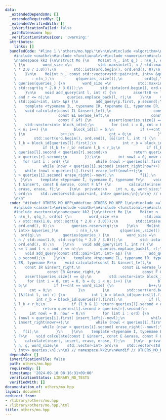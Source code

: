 ```yaml
---
data:
  _extendedDependsOn: []
  _extendedRequiredBy: []
  _extendedVerifiedWith: []
  _isVerificationFailed: false
  _pathExtension: hpp
  _verificationStatusIcon: ':warning:'
  attributes:
    links: []
  bundledCode: "#line 1 \"others/mo.hpp\"\n\n\n\n#include <algorithm>\n#include <cassert>\n\
    #include <cmath>\n#include <functional>\n#include <numeric>\n#include <vector>\n\
    \nnamespace kk2 {\n\nstruct Mo {\n    Mo(int n_, int q_) : n(n_), q(q_), ord(q)\
    \ {\n        word_size =\n            std::max<int>(1, n / std::max(1.0, std::sqrt(q\
    \ * 2.0 / 3.0)));\n        std::iota(ord.begin(), ord.end(), 0);\n        queries.reserve(q);\n\
    \    }\n\n    Mo(int n_, const std::vector<std::pair<int, int>> &queries_)\n \
    \       : n(n_),\n          q(queries_.size()),\n          ord(q),\n         \
    \ queries(queries_) {\n        word_size =\n            std::max<int>(1, n / std::max(1.0,\
    \ std::sqrt(q * 2.0 / 3.0)));\n        std::iota(ord.begin(), ord.end(), 0);\n\
    \    }\n\n    void add_query(int l, int r) {\n        assert(0 <= l and l < r\
    \ and r <= n);\n        queries.emplace_back(l, r);\n    }\n\n    void add_query(const\
    \ std::pair<int, int> &p) {\n        add_query(p.first, p.second);\n    }\n\n\
    \    template <typename IL, typename IR, typename EL, typename ER, typename F>\n\
    \    void calculate(const IL &insert_left,\n                   const IR &insert_right,\n\
    \                   const EL &erase_left,\n                   const ER &erase_right,\n\
    \                   const F &f) {\n        assert(queries.size() == q);\n    \
    \    std::vector<int> block_id(n);\n        for (int i = 0, cnt = 0, b = 0; i\
    \ < n; i++) {\n            block_id[i] = b;\n            if (++cnt == word_size)\
    \ {\n                b++;\n                cnt = 0;\n            }\n        }\n\
    \        std::sort(ord.begin(), ord.end(), [&](int l, int r) {\n            int\
    \ l_b = block_id[queries[l].first];\n            int r_b = block_id[queries[r].first];\n\
    \            if (l_b != r_b) return l_b < r_b;\n            if (l_b & 1) return\
    \ queries[l].second < queries[r].second;\n            return queries[l].second\
    \ > queries[r].second;\n        });\n\n        int nowl = 0, nowr = 0;\n     \
    \   for (int i : ord) {\n            while (nowl > queries[i].first) insert_left(--nowl);\n\
    \            while (nowr < queries[i].second) insert_right(nowr++);\n        \
    \    while (nowl < queries[i].first) erase_left(nowl++);\n            while (nowr\
    \ > queries[i].second) erase_right(--nowr);\n            f(i);\n        }\n  \
    \  }\n\n    template <typename I, typename E, typename F>\n    void calculate(const\
    \ I &insert, const E &erase, const F &f) {\n        calculate(insert, insert,\
    \ erase, erase, f);\n    }\n\n  private:\n    int n, q, word_size;\n    std::vector<int>\
    \ ord;\n    std::vector<std::pair<int, int>> queries;\n};\n\n} // namespace kk2\n\
    \n\n"
  code: "#ifndef OTHERS_MO_HPP\n#define OTHERS_MO_HPP 1\n\n#include <algorithm>\n\
    #include <cassert>\n#include <cmath>\n#include <functional>\n#include <numeric>\n\
    #include <vector>\n\nnamespace kk2 {\n\nstruct Mo {\n    Mo(int n_, int q_) :\
    \ n(n_), q(q_), ord(q) {\n        word_size =\n            std::max<int>(1, n\
    \ / std::max(1.0, std::sqrt(q * 2.0 / 3.0)));\n        std::iota(ord.begin(),\
    \ ord.end(), 0);\n        queries.reserve(q);\n    }\n\n    Mo(int n_, const std::vector<std::pair<int,\
    \ int>> &queries_)\n        : n(n_),\n          q(queries_.size()),\n        \
    \  ord(q),\n          queries(queries_) {\n        word_size =\n            std::max<int>(1,\
    \ n / std::max(1.0, std::sqrt(q * 2.0 / 3.0)));\n        std::iota(ord.begin(),\
    \ ord.end(), 0);\n    }\n\n    void add_query(int l, int r) {\n        assert(0\
    \ <= l and l < r and r <= n);\n        queries.emplace_back(l, r);\n    }\n\n\
    \    void add_query(const std::pair<int, int> &p) {\n        add_query(p.first,\
    \ p.second);\n    }\n\n    template <typename IL, typename IR, typename EL, typename\
    \ ER, typename F>\n    void calculate(const IL &insert_left,\n               \
    \    const IR &insert_right,\n                   const EL &erase_left,\n     \
    \              const ER &erase_right,\n                   const F &f) {\n    \
    \    assert(queries.size() == q);\n        std::vector<int> block_id(n);\n   \
    \     for (int i = 0, cnt = 0, b = 0; i < n; i++) {\n            block_id[i] =\
    \ b;\n            if (++cnt == word_size) {\n                b++;\n          \
    \      cnt = 0;\n            }\n        }\n        std::sort(ord.begin(), ord.end(),\
    \ [&](int l, int r) {\n            int l_b = block_id[queries[l].first];\n   \
    \         int r_b = block_id[queries[r].first];\n            if (l_b != r_b) return\
    \ l_b < r_b;\n            if (l_b & 1) return queries[l].second < queries[r].second;\n\
    \            return queries[l].second > queries[r].second;\n        });\n\n  \
    \      int nowl = 0, nowr = 0;\n        for (int i : ord) {\n            while\
    \ (nowl > queries[i].first) insert_left(--nowl);\n            while (nowr < queries[i].second)\
    \ insert_right(nowr++);\n            while (nowl < queries[i].first) erase_left(nowl++);\n\
    \            while (nowr > queries[i].second) erase_right(--nowr);\n         \
    \   f(i);\n        }\n    }\n\n    template <typename I, typename E, typename\
    \ F>\n    void calculate(const I &insert, const E &erase, const F &f) {\n    \
    \    calculate(insert, insert, erase, erase, f);\n    }\n\n  private:\n    int\
    \ n, q, word_size;\n    std::vector<int> ord;\n    std::vector<std::pair<int,\
    \ int>> queries;\n};\n\n} // namespace kk2\n\n#endif // OTHERS_MO_HPP\n"
  dependsOn: []
  isVerificationFile: false
  path: others/mo.hpp
  requiredBy: []
  timestamp: '2024-09-10 08:16:31+09:00'
  verificationStatus: LIBRARY_NO_TESTS
  verifiedWith: []
documentation_of: others/mo.hpp
layout: document
redirect_from:
- /library/others/mo.hpp
- /library/others/mo.hpp.html
title: others/mo.hpp
---
```

